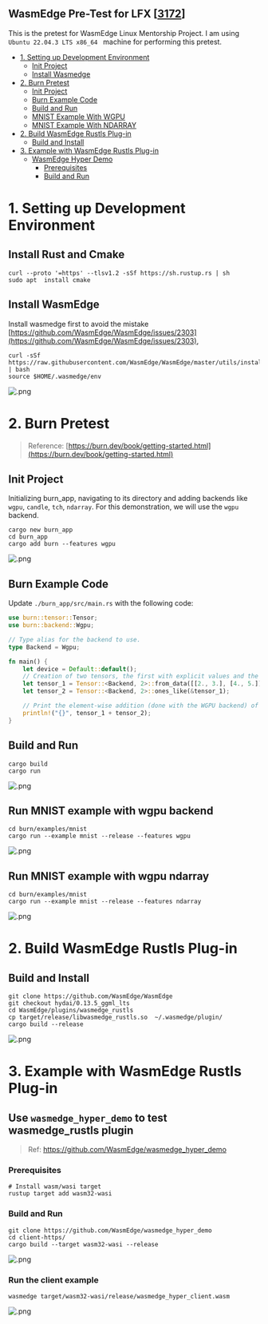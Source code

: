 WasmEdge Pre-Test for LFX [[3172](https://github.com/WasmEdge/WasmEdge/issues/3172)]
---
This is the pretest for WasmEdge Linux Mentorship Project. I am using `Ubuntu 22.04.3 LTS x86_64 ` machine for performing this pretest. 
<!-- TOC start (generated with https://github.com/derlin/bitdowntoc) -->

- [1. Setting up Development Environment](#1-setting-up-dev-environ)
    * [Init Project](#install-rust)
    * [Install Wasmedge](#install-wasmedge)
- [2. Burn Pretest](#1-burn-pretest)
    * [Init Project](#init-project)
    * [Burn Example Code](#burn-example-code)
    * [Build and Run](#build-and-run)
    * [MNIST Example With WGPU](#mnist-wgpu)
    * [MNIST Example With NDARRAY](#mnist-ndarray)
- [2. Build WasmEdge Rustls Plug-in](#2-build-wasmedge-rustls-plug-in)
    * [Build and Install](#build-and-install)
- [3. Example with WasmEdge Rustls Plug-in](#3-example-with-wasmedge-rustls-plug-in)
    * [WasmEdge Hyper Demo](#wasmedge-hyper-demo)
        + [Prerequisites](#prerequisites-1)
        + [Build and Run](#build-and-run-1)

<!-- TOC end -->

<!-- TOC --><a name="1-setting-up-dev-environ"></a>
# 1. Setting up Development Environment
<!-- TOC --><a name="install-rust"></a>
## Install Rust and Cmake

```shell
curl --proto '=https' --tlsv1.2 -sSf https://sh.rustup.rs | sh
sudo apt  install cmake
```
<!-- TOC --><a name="install-wasmedge"></a>
## Install WasmEdge

Install wasmedge first to avoid the mistake [https://github.com/WasmEdge/WasmEdge/issues/2303](https://github.com/WasmEdge/WasmEdge/issues/2303), 
```shell
curl -sSf https://raw.githubusercontent.com/WasmEdge/WasmEdge/master/utils/install.sh | bash
source $HOME/.wasmedge/env
```
![.png](.png)


<!-- TOC --><a name="1-burn-pretest"></a>
# 2. Burn Pretest

>Reference: [https://burn.dev/book/getting-started.html](https://burn.dev/book/getting-started.html)
<!-- TOC --><a name="init-project"></a>
## Init Project

Initializing burn_app, navigating to its directory and adding backends like `wgpu`, `candle`, `tch`, `ndarray`. For this demonstration, we will use the `wgpu` backend.
```shell
cargo new burn_app
cd burn_app
cargo add burn --features wgpu
```
![.png](.png)

<!-- TOC --><a name="burn-example-code"></a>
## Burn Example Code

Update `./burn_app/src/main.rs` with the following code:

```rust
use burn::tensor::Tensor;
use burn::backend::Wgpu;

// Type alias for the backend to use.
type Backend = Wgpu;

fn main() {
    let device = Default::default();
    // Creation of two tensors, the first with explicit values and the second one with ones, with the same shape as the first
    let tensor_1 = Tensor::<Backend, 2>::from_data([[2., 3.], [4., 5.]], &device);
    let tensor_2 = Tensor::<Backend, 2>::ones_like(&tensor_1);

    // Print the element-wise addition (done with the WGPU backend) of the two tensors.
    println!("{}", tensor_1 + tensor_2);
}
```

<!-- TOC --><a name="build-and-run"></a>
## Build and Run

```shell
cargo build
cargo run
```
![.png](.png)

<!-- TOC --><a name="mnist-wgpu"></a>
## Run MNIST example with wgpu backend

``` shell
cd burn/examples/mnist
cargo run --example mnist --release --features wgpu
```
![.png](.png)

<!-- TOC --><a name="mnist-ndarray"></a>
## Run MNIST example with wgpu ndarray

```shell
cd burn/examples/mnist
cargo run --example mnist --release --features ndarray
```
![.png](.png)


<!-- TOC --><a name="2-build-wasmedge-rustls-plug-in"></a>
# 2. Build WasmEdge Rustls Plug-in

<!-- TOC --><a name="build-and-install"></a>
## Build and Install

```shell
git clone https://github.com/WasmEdge/WasmEdge
git checkout hydai/0.13.5_ggml_lts
cd WasmEdge/plugins/wasmedge_rustls
cp target/release/libwasmedge_rustls.so  ~/.wasmedge/plugin/
cargo build --release
```
![.png](.png)

<!-- TOC --><a name="3-example-with-wasmedge-rustls-plug-in"></a>
# 3. Example with WasmEdge Rustls Plug-in

<!-- TOC --><a name="wasmedge-hyper-demo"></a>
## Use `wasmedge_hyper_demo` to test wasmedge_rustls plugin
> Ref: https://github.com/WasmEdge/wasmedge_hyper_demo

<!-- TOC --><a name="prerequisites-1"></a>
### Prerequisites

```shell
# Install wasm/wasi target 
rustup target add wasm32-wasi
```

<!-- TOC --><a name="build-and-run-1"></a>
### Build and Run

```shell
git clone https://github.com/WasmEdge/wasmedge_hyper_demo
cd client-https/
cargo build --target wasm32-wasi --release
```
![.png](.png)

### Run the client example

```shell
wasmedge target/wasm32-wasi/release/wasmedge_hyper_client.wasm
```
![.png](.png)

